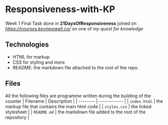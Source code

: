 # Responsiveness-with-KP

Week 1 Final Task done in **21DaysOfResponsiveness** joined on *<https://courses.kevinpowell.co/>* on one of  *my quest for knowledge*

## Technologies

* HTML for markup
* CSS for styling and more
* README: the markdown file attached to the root of the repo.

## Files

All the following files are programme written during the building of the counter
| Filename | Description |
| -------- | ------------ |
| `index.html` | the markup file that contains the main html code |
| `styles.css` | the linked stylesheet |
| `README.md` | the markdown file added to the root of the repository |
